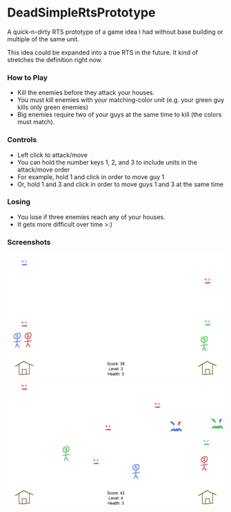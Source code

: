 # DeadSimpleRtsPrototype
A quick-n-dirty RTS prototype of a game idea I had without base building or multiple of the same unit.

This idea could be expanded into a true RTS in the future. It kind of stretches the definition right now.

### How to Play
- Kill the enemies before they attack your houses.
- You must kill enemies with your matching-color unit (e.g. your green guy kills only green enemies)
- Big enemies require two of your guys at the same time to kill (the colors must match).

### Controls
- Left click to attack/move
- You can hold the number keys 1, 2, and 3 to include units in the attack/move order
- For example, hold 1 and click in order to move guy 1
- Or, hold 1 and 3 and click in order to move guys 1 and 3 at the same time

### Losing
- You lose if three enemies reach any of your houses.
- It gets more difficult over time >:)

### Screenshots

![](https://github.com/IsaacShelton/DeadSimpleRts/blob/master/screenshots/ss1.png)

![](https://github.com/IsaacShelton/DeadSimpleRts/blob/master/screenshots/ss2.png)
